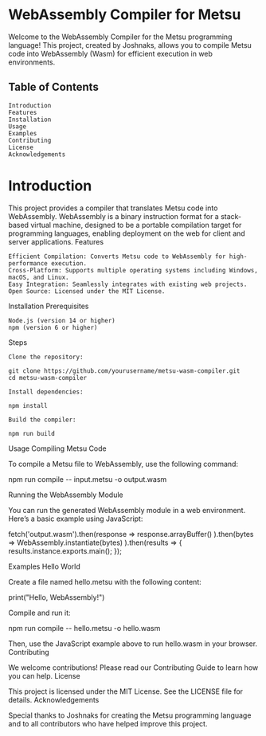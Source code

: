 # WebAssembly Compiler for Metsu

Welcome to the WebAssembly Compiler for the Metsu programming language! This project, created by Joshnaks, allows you to compile Metsu code into WebAssembly (Wasm) for efficient execution in web environments.
## Table of Contents

    Introduction
    Features
    Installation
    Usage
    Examples
    Contributing
    License
    Acknowledgements

# Introduction

This project provides a compiler that translates Metsu code into WebAssembly. WebAssembly is a binary instruction format for a stack-based virtual machine, designed to be a portable compilation target for programming languages, enabling deployment on the web for client and server applications.
Features

    Efficient Compilation: Converts Metsu code to WebAssembly for high-performance execution.
    Cross-Platform: Supports multiple operating systems including Windows, macOS, and Linux.
    Easy Integration: Seamlessly integrates with existing web projects.
    Open Source: Licensed under the MIT License.

Installation
Prerequisites

    Node.js (version 14 or higher)
    npm (version 6 or higher)

Steps

    Clone the repository:

    git clone https://github.com/yourusername/metsu-wasm-compiler.git
    cd metsu-wasm-compiler

    Install dependencies:

    npm install

    Build the compiler:

    npm run build

Usage
Compiling Metsu Code

To compile a Metsu file to WebAssembly, use the following command:

npm run compile -- input.metsu -o output.wasm

Running the WebAssembly Module

You can run the generated WebAssembly module in a web environment. Here’s a basic example using JavaScript:

fetch('output.wasm').then(response =>
  response.arrayBuffer()
).then(bytes =>
  WebAssembly.instantiate(bytes)
).then(results => {
  results.instance.exports.main();
});

Examples
Hello World

Create a file named hello.metsu with the following content:

print("Hello, WebAssembly!")

Compile and run it:

npm run compile -- hello.metsu -o hello.wasm

Then, use the JavaScript example above to run hello.wasm in your browser.
Contributing

We welcome contributions! Please read our Contributing Guide to learn how you can help.
License

This project is licensed under the MIT License. See the LICENSE file for details.
Acknowledgements

Special thanks to Joshnaks for creating the Metsu programming language and to all contributors who have helped improve this project.
